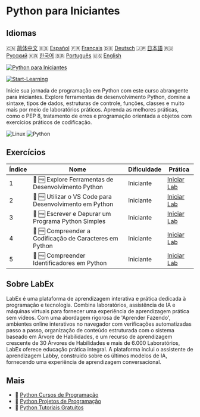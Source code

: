 # Python para Iniciantes

## Idiomas

🇨🇳 [简体中文](README_zh.md) 🇪🇸 [Español](README_es.md) 🇫🇷 [Français](README_fr.md) 🇩🇪 [Deutsch](README_de.md) 🇯🇵 [日本語](README_ja.md) 🇷🇺 [Русский](README_ru.md) 🇰🇷 [한국어](README_ko.md) 🇧🇷 [Português](README_pt.md) 🇺🇸 [English](README.md) 

[![Python para Iniciantes](https://cover-creator.labex.io/python-for-beginners.png?lang=pt)](https://labex.io/pt/courses/python-for-beginners)

[![Start-Learning](https://img.shields.io/badge/Start-Learning-whitesmoke?style=for-the-badge)](https://labex.io/pt/courses/python-for-beginners)

Inicie sua jornada de programação em Python com este curso abrangente para iniciantes. Explore ferramentas de desenvolvimento Python, domine a sintaxe, tipos de dados, estruturas de controle, funções, classes e muito mais por meio de laboratórios práticos. Aprenda as melhores práticas, como o PEP 8, tratamento de erros e programação orientada a objetos com exercícios práticos de codificação.

![Linux](https://img.shields.io/badge/Linux-whitesmoke?style=for-the-badge&logo=linux)
![Python](https://img.shields.io/badge/Python-whitesmoke?style=for-the-badge&logo=python)


## Exercícios

|   Índice | Nome                                                    | Dificuldade   | Prática                                                                                                                       |
|----------|---------------------------------------------------------|---------------|-------------------------------------------------------------------------------------------------------------------------------|
|        1 | 📖 🆓 Explore Ferramentas de Desenvolvimento Python     | Iniciante     | <a target='_blank' href='https://labex.io/pt/tutorials/python-explore-python-development-tools-585762'>Iniciar Lab</a>        |
|        2 | 📖 🆓 Utilizar o VS Code para Desenvolvimento em Python | Iniciante     | <a target='_blank' href='https://labex.io/pt/tutorials/python-use-vs-code-for-python-development-585783'>Iniciar Lab</a>      |
|        3 | 📖 🆓 Escrever e Depurar um Programa Python Simples     | Iniciante     | <a target='_blank' href='https://labex.io/pt/tutorials/python-write-and-debug-a-simple-python-program-585786'>Iniciar Lab</a> |
|        4 | 📖 🆓 Compreender a Codificação de Caracteres em Python | Iniciante     | <a target='_blank' href='https://labex.io/pt/tutorials/python-understand-character-encoding-in-python-585770'>Iniciar Lab</a> |
|        5 | 📖 🆓 Compreender Identificadores em Python             | Iniciante     | <a target='_blank' href='https://labex.io/pt/tutorials/python-understand-identifiers-in-python-585776'>Iniciar Lab</a>        |

## Sobre LabEx

LabEx é uma plataforma de aprendizagem interativa e prática dedicada à programação e tecnologia. Combina laboratórios, assistência de IA e máquinas virtuais para fornecer uma experiência de aprendizagem prática sem vídeos. Com uma abordagem rigorosa de 'Aprender Fazendo', ambientes online interativos no navegador com verificações automatizadas passo a passo, organização de conteúdo estruturada com o sistema baseado em Árvore de Habilidades, e um recurso de aprendizagem crescente de 30 Árvores de Habilidades e mais de 6.000 Laboratórios, LabEx oferece educação prática integral. A plataforma inclui o assistente de aprendizagem Labby, construído sobre os últimos modelos de IA, fornecendo uma experiência de aprendizagem conversacional.

## Mais

- 🔗 [Python Cursos de Programação](https://github.com/labex-labs/awesome-programming-courses)
- 🔗 [Python Projetos de Programação](https://github.com/labex-labs/awesome-programming-projects)
- 🔗 [Python Tutoriais Gratuitos](https://github.com/labex-labs/python-free-tutorials)

